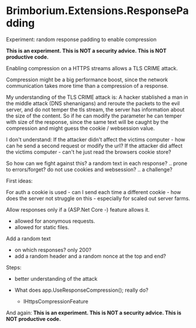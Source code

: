 # Brimborium.Extensions.ResponsePadding

Experiment: random response padding to enable compression

**This is an experiment. This is NOT a security advice. This is NOT productive code.**

Enabling compression on a HTTPS streams allows a TLS CRIME attack.

Compression might be a big performance boost, since the network communication takes more time than a compression of a response.

My understanding of the TLS CRIME attack is:
A hacker stablished a man in the middle attack (DNS shenanigans) and reroute the packets to the evil server, and do not temper the tls stream, the server has information about the size of the content.
So if he can modify the parameter he can temper with size of the response, since the same text will be caught by the compression and might guess the cookie / websession value.

I don't understand:
If the attacker didn't affect the victims computer - how can he send a second request or modify the url?
If the attacker did affect the victims computer - can't he just read the browsers cookie store?

So how can we fight against this?
a random text in each response? .. prone to errors/forget?
do not use cookies and websession? .. a challenge?


First ideas:

For auth a cookie is used - can I send each time a different cookie - how does the server not struggle on this - especially for scaled out server farms.

Allow responses only if a (ASP.Net Core -) feature allows it.
  - allowed for anonymous requests.
  - allowed for static files.

Add a random text 
  - on which responses? only 200? 
  - add a random header and a random nonce at the top and end?

Steps:

  - better understanding of the attack

  - What does app.UseResponseCompression(); really do?
    - IHttpsCompressionFeature


And again:
**This is an experiment. This is NOT a security advice. This is NOT productive code.**
